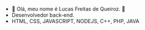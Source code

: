 - 👋 Olá, meu nome é Lucas Freitas de Queiroz. 👋
-  Desenvolvedor back-end.
-  HTML, CSS, JAVASCRIPT, NODEJS, C++, PHP, JAVA

<!---
LucasQueiroz667/LucasQueiroz667 is a ✨ special ✨ repository because its `README.md` (this file) appears on your GitHub profile.
You can click the Preview link to take a look at your changes.
--->
